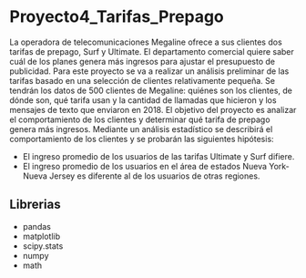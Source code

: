 # Proyecto4_Tarifas_Prepago
La operadora de telecomunicaciones Megaline ofrece a sus clientes dos tarifas de prepago, Surf y Ultimate. El departamento comercial quiere saber cuál de los planes genera más ingresos para ajustar el presupuesto de publicidad. Para este proyecto se va a realizar un análisis preliminar de las tarifas basado en una selección de clientes relativamente pequeña. Se tendrán los datos de 500 clientes de Megaline: quiénes son los clientes, de dónde son, qué tarifa usan y la cantidad de llamadas que hicieron y los mensajes de texto que enviaron en 2018. El objetivo del proyecto es analizar el comportamiento de los clientes y determinar qué tarifa de prepago genera más ingresos.
Mediante un análisis estadístico se describirá el comportamiento de los clientes y se probarán las siguientes hipótesis:
- El ingreso promedio de los usuarios de las tarifas Ultimate y Surf difiere.
- El ingreso promedio de los usuarios en el área de estados Nueva York-Nueva Jersey es diferente al de los usuarios de otras regiones.

## Librerias
- pandas
- matplotlib
- scipy.stats
- numpy
- math
